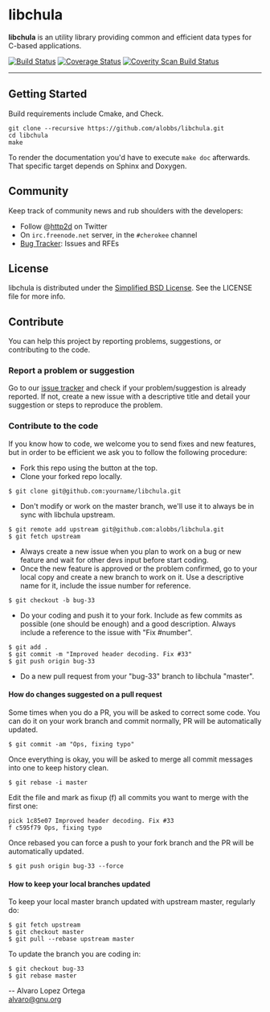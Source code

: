 # libchula
**libchula** is an utility library providing common and efficient data types for C-based applications.

[![Build Status](https://travis-ci.org/alobbs/libchula.png?branch=master)](https://travis-ci.org/alobbs/libchula) [![Coverage Status](https://coveralls.io/repos/alobbs/libchula/badge.png?branch=master)](https://coveralls.io/r/alobbs/libchula?branch=master) [![Coverity Scan Build Status](https://scan.coverity.com/projects/1496/badge.svg)](https://scan.coverity.com/projects/1496)

***


## Getting Started
Build requirements include Cmake, and Check.

```
git clone --recursive https://github.com/alobbs/libchula.git
cd libchula
make
```
To render the documentation you'd have to execute ```make doc``` afterwards. That specific target depends on Sphinx and Doxygen.

## Community
Keep track of community news and rub shoulders with the developers:

* Follow @[http2d](https://twitter.com/http2d) on Twitter
* On `irc.freenode.net` server, in the `#cherokee` channel
* [Bug Tracker](https://github.com/alobbs/libchula/issues): Issues and RFEs

## License
libchula is distributed under the [Simplified BSD License](http://opensource.org/licenses/BSD-2-Clause). See the LICENSE file for more info.

## Contribute

You can help this project by reporting problems, suggestions, or contributing to the code.

### Report a problem or suggestion

Go to our [issue tracker](https://github.com/alobbs/libchula/issues) and check if your problem/suggestion is already reported. If not, create a new issue with a descriptive title and detail your suggestion or steps to reproduce the problem.

### Contribute to the code

If you know how to code, we welcome you to send fixes and new features, but in order to be efficient we ask you to follow the following procedure:

* Fork this repo using the button at the top.
* Clone your forked repo locally.

``$ git clone git@github.com:yourname/libchula.git``

* Don't modify or work on the master branch, we'll use it to always be in sync with libchula upstream.

```
$ git remote add upstream git@github.com:alobbs/libchula.git
$ git fetch upstream
```

* Always create a new issue when you plan to work on a bug or new feature and wait for other devs input before start coding.
* Once the new feature is approved or the problem confirmed, go to your local copy and create a new branch to work on it. Use a descriptive name for it, include the issue number for reference.

``$ git checkout -b bug-33``

* Do your coding and push it to your fork. Include as few commits as possible (one should be enough) and a good description. Always include a reference to the issue with "Fix #number".

```
$ git add .
$ git commit -m "Improved header decoding. Fix #33"
$ git push origin bug-33
```

* Do a new pull request from your "bug-33" branch to libchula "master".

#### How do changes suggested on a pull request

Some times when you do a PR, you will be asked to correct some code. You can do it on your work branch and commit normally, PR will be automatically updated.

``$ git commit -am "Ops, fixing typo"``

Once everything is okay, you will be asked to merge all commit messages into one to keep history clean.

``$ git rebase -i master``

Edit the file and mark as fixup (f) all commits you want to merge with the first one:

```
pick 1c85e07 Improved header decoding. Fix #33
f c595f79 Ops, fixing typo
```

Once rebased you can force a push to your fork branch and the PR will be automatically updated.

``$ git push origin bug-33 --force``

#### How to keep your local branches updated

To keep your local master branch updated with upstream master, regularly do:

```
$ git fetch upstream
$ git checkout master
$ git pull --rebase upstream master
```

To update the branch you are coding in:

```
$ git checkout bug-33
$ git rebase master
```

--
Alvaro Lopez Ortega  
[alvaro@gnu.org](mail:alvaro@gnu.org)
